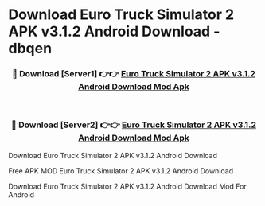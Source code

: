 # Download Euro Truck Simulator 2 APK v3.1.2 Android Download - dbqen



<div align="center">
<h3>🔴 Download [Server1] 👉👉 <a href="https://momento.my/?title=Euro_Truck_Simulator_2_APK_v3.1.2_Android_Download">Euro Truck Simulator 2 APK v3.1.2 Android Download Mod Apk</a></h3><br>

<h3>🔴 Download [Server2] 👉👉 <a href="https://momento.my/?title=Euro_Truck_Simulator_2_APK_v3.1.2_Android_Download">Euro Truck Simulator 2 APK v3.1.2 Android Download Mod Apk</a></h3>
</div>



Download Euro Truck Simulator 2 APK v3.1.2 Android Download 

Free APK MOD Euro Truck Simulator 2 APK v3.1.2 Android Download 

Download Euro Truck Simulator 2 APK v3.1.2 Android Download Mod For Android
